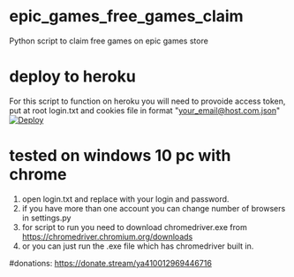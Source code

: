 # epic_games_free_games_claim
Python script to claim free games on epic games store

# deploy to heroku
For this script to function on heroku you will need to provoide access token, put at root login.txt and cookies file in format "your_email@host.com.json"
[![Deploy](https://www.herokucdn.com/deploy/button.svg)](https://heroku.com/deploy)

# tested on windows 10 pc with chrome
1. open login.txt and replace with your login and password.
2. if you have more than one account you can change number of browsers in settings.py
3. for script to run you need to download chromedriver.exe from https://chromedriver.chromium.org/downloads
4. or you can just run the .exe file which has chromedriver built in.


#donations: https://donate.stream/ya410012969446716
